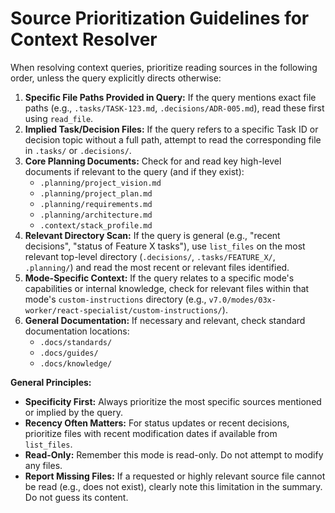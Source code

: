 # Source Prioritization Guidelines for Context Resolver

When resolving context queries, prioritize reading sources in the following order, unless the query explicitly directs otherwise:

1.  **Specific File Paths Provided in Query:** If the query mentions exact file paths (e.g., `.tasks/TASK-123.md`, `.decisions/ADR-005.md`), read these first using `read_file`.
2.  **Implied Task/Decision Files:** If the query refers to a specific Task ID or decision topic without a full path, attempt to read the corresponding file in `.tasks/` or `.decisions/`.
3.  **Core Planning Documents:** Check for and read key high-level documents if relevant to the query (and if they exist):
    *   `.planning/project_vision.md`
    *   `.planning/project_plan.md`
    *   `.planning/requirements.md`
    *   `.planning/architecture.md`
    *   `.context/stack_profile.md`
4.  **Relevant Directory Scan:** If the query is general (e.g., "recent decisions", "status of Feature X tasks"), use `list_files` on the most relevant top-level directory (`.decisions/`, `.tasks/FEATURE_X/`, `.planning/`) and read the most recent or relevant files identified.
5.  **Mode-Specific Context:** If the query relates to a specific mode's capabilities or internal knowledge, check for relevant files within that mode's `custom-instructions` directory (e.g., `v7.0/modes/03x-worker/react-specialist/custom-instructions/`).
6.  **General Documentation:** If necessary and relevant, check standard documentation locations:
    *   `.docs/standards/`
    *   `.docs/guides/`
    *   `.docs/knowledge/`

**General Principles:**

*   **Specificity First:** Always prioritize the most specific sources mentioned or implied by the query.
*   **Recency Often Matters:** For status updates or recent decisions, prioritize files with recent modification dates if available from `list_files`.
*   **Read-Only:** Remember this mode is read-only. Do not attempt to modify any files.
*   **Report Missing Files:** If a requested or highly relevant source file cannot be read (e.g., does not exist), clearly note this limitation in the summary. Do not guess its content.